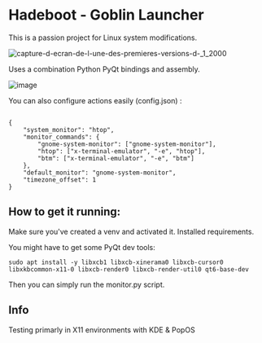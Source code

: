 # Hadeboot - Goblin Launcher

This is a passion project for Linux system modifications. 

![capture-d-ecran-de-l-une-des-premieres-versions-d-_1_2000](https://github.com/user-attachments/assets/a6bd4685-b01d-4b15-9c66-e4ec1415ae23)

Uses a combination Python PyQt bindings and assembly. 

![image](https://github.com/user-attachments/assets/baab7575-57c9-4f5c-89f6-a65044f1e461)

You can also configure actions easily (config.json) :

```

{
    "system_monitor": "htop",
    "monitor_commands": {
        "gnome-system-monitor": ["gnome-system-monitor"],
        "htop": ["x-terminal-emulator", "-e", "htop"],
        "btm": ["x-terminal-emulator", "-e", "btm"]
    },
    "default_monitor": "gnome-system-monitor",
    "timezone_offset": 1
}

``` 

How to get it running:
---

Make sure you've created a venv and activated it. 
Installed requirements.

You might have to get some PyQt dev tools:

    sudo apt install -y libxcb1 libxcb-xinerama0 libxcb-cursor0 libxkbcommon-x11-0 libxcb-render0 libxcb-render-util0 qt6-base-dev

Then you can simply run the monitor.py script. 

Info
---

Testing primarly in X11 environments with KDE & PopOS


